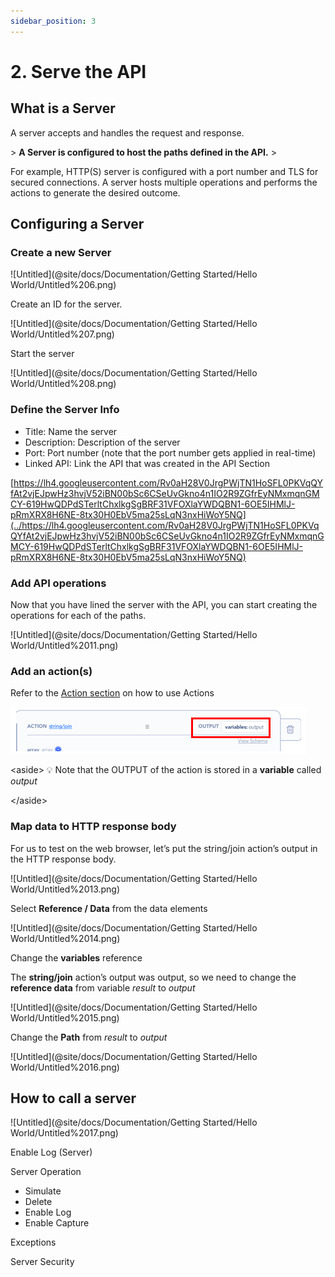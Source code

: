 ```yaml
---
sidebar_position: 3
---
```

# 2. Serve the API

## What is a **Server**

A server accepts and handles the request and response.

&gt; **A Server is configured to host the paths defined in the API.**
&gt; 

For example, HTTP(S) server is configured with a port number and TLS for secured connections. A server hosts multiple operations and performs the actions to generate the desired outcome.

## Configuring a Server

### Create a new Server

![Untitled](@site/docs/Documentation/Getting Started/Hello World/Untitled%206.png)

Create an ID for the server.

![Untitled](@site/docs/Documentation/Getting Started/Hello World/Untitled%207.png)

Start the server

![Untitled](@site/docs/Documentation/Getting Started/Hello World/Untitled%208.png)

### **Define the Server Info**

- Title:		Name the server
- Description:	Description of the server
- Port:		Port number (note that the port number gets applied in real-time)
- Linked API:	Link the API that was created in the API Section

[https://lh4.googleusercontent.com/Rv0aH28V0JrgPWjTN1HoSFL0PKVqQYfAt2vjEJpwHz3hvjV52iBN00bSc6CSeUvGkno4n1IO2R9ZGfrEyNMxmqnGMCY-619HwQDPdSTerltChxlkgSgBRF31VFOXlaYWDQBN1-6OE5IHMlJ-pRmXRX8H6NE-8tx30H0EbV5ma25sLqN3nxHiWoY5NQ](../https://lh4.googleusercontent.com/Rv0aH28V0JrgPWjTN1HoSFL0PKVqQYfAt2vjEJpwHz3hvjV52iBN00bSc6CSeUvGkno4n1IO2R9ZGfrEyNMxmqnGMCY-619HwQDPdSTerltChxlkgSgBRF31VFOXlaYWDQBN1-6OE5IHMlJ-pRmXRX8H6NE-8tx30H0EbV5ma25sLqN3nxHiWoY5NQ)

### Add API operations

Now that you have lined the server with the API, you can start creating the operations for each of the paths.

![Untitled](@site/docs/Documentation/Getting Started/Hello World/Untitled%2011.png)

### Add an action(s)

Refer to the [Action section](../https://www.notion.so/Actions-1645af0f140945e89931d7a261a30437) on how to use Actions

![Untitled](Untitled.png)

&lt;aside&gt;
💡 Note that the OUTPUT of the action is stored in a **variable** called *output*

&lt;/aside&gt;

### Map data to HTTP response body

For us to test on the web browser, let’s put the string/join action’s output in the HTTP response body.

![Untitled](@site/docs/Documentation/Getting Started/Hello World/Untitled%2013.png)

Select **Reference / Data** from the data elements

![Untitled](@site/docs/Documentation/Getting Started/Hello World/Untitled%2014.png)

Change the **variables** reference

The **string/join** action’s output was output, so we need to change the **reference data** from variable *result* to *output*

![Untitled](@site/docs/Documentation/Getting Started/Hello World/Untitled%2015.png)

Change the **Path** from *result* to *output*

![Untitled](@site/docs/Documentation/Getting Started/Hello World/Untitled%2016.png)

## How to call a server

![Untitled](@site/docs/Documentation/Getting Started/Hello World/Untitled%2017.png)

Enable Log (Server)

Server Operation

- Simulate
- Delete
- Enable Log
- Enable Capture

Exceptions

Server Security